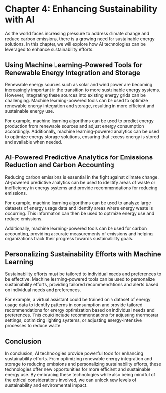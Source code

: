 Chapter 4: Enhancing Sustainability with AI
===========================================

As the world faces increasing pressure to address climate change and reduce carbon emissions, there is a growing need for sustainable energy solutions. In this chapter, we will explore how AI technologies can be leveraged to enhance sustainability efforts.

Using Machine Learning-Powered Tools for Renewable Energy Integration and Storage
---------------------------------------------------------------------------------

Renewable energy sources such as solar and wind power are becoming increasingly important in the transition to more sustainable energy systems. However, integrating these sources into existing energy grids can be challenging. Machine learning-powered tools can be used to optimize renewable energy integration and storage, resulting in more efficient and sustainable energy use.

For example, machine learning algorithms can be used to predict energy production from renewable sources and adjust energy consumption accordingly. Additionally, machine learning-powered analytics can be used to optimize energy storage solutions, ensuring that excess energy is stored and available when needed.

AI-Powered Predictive Analytics for Emissions Reduction and Carbon Accounting
-----------------------------------------------------------------------------

Reducing carbon emissions is essential in the fight against climate change. AI-powered predictive analytics can be used to identify areas of waste or inefficiency in energy systems and provide recommendations for reducing emissions.

For example, machine learning algorithms can be used to analyze large datasets of energy usage data and identify areas where energy waste is occurring. This information can then be used to optimize energy use and reduce emissions.

Additionally, machine learning-powered tools can be used for carbon accounting, providing accurate measurements of emissions and helping organizations track their progress towards sustainability goals.

Personalizing Sustainability Efforts with Machine Learning
----------------------------------------------------------

Sustainability efforts must be tailored to individual needs and preferences to be effective. Machine learning-powered tools can be used to personalize sustainability efforts, providing tailored recommendations and alerts based on individual needs and preferences.

For example, a virtual assistant could be trained on a dataset of energy usage data to identify patterns in consumption and provide tailored recommendations for energy optimization based on individual needs and preferences. This could include recommendations for adjusting thermostat settings, optimizing lighting systems, or adjusting energy-intensive processes to reduce waste.

Conclusion
----------

In conclusion, AI technologies provide powerful tools for enhancing sustainability efforts. From optimizing renewable energy integration and storage to reducing emissions and personalizing sustainability efforts, these technologies offer new opportunities for more efficient and sustainable energy use. By embracing these technologies while also being mindful of the ethical considerations involved, we can unlock new levels of sustainability and environmental impact.
